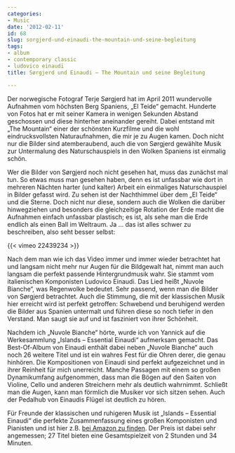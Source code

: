 ```yaml
---
categories:
- Music
date: '2012-02-11'
id: 68
slug: sorgjerd-und-einaudi-the-mountain-und-seine-begleitung
tags:
- album
- contemporary classic
- ludovico einaudi
title: Sørgjerd und Einaudi – The Mountain und seine Begleitung

---
```


Der norwegische Fotograf Terje Sørgjerd hat im April 2011 wundervolle Aufnahmen vom höchsten Berg Spaniens, „El Teide“ gemacht. Hunderte von Fotos hat er mit seiner Kamera in wenigen Sekunden Abstand geschossen und diese hinterher aneinander gereiht. Dabei entstand mit „The Mountain“ einer der schönsten Kurzfilme und die wohl eindrucksvollsten Naturaufnahmen, die mir je zu Augen kamen. Doch nicht nur die Bilder sind atemberaubend, auch die von Sørgjerd gewählte Musik zur Untermalung des Naturschauspiels in den Wolken Spaniens ist einmalig schön.

Wer die Bilder von Sørgjerd noch nicht gesehen hat, muss das zunächst mal tun. So etwas muss man gesehen haben, denn es ist unfassbar wie dort in mehreren Nächten harter (und kalter) Arbeit ein einmaliges Naturschauspiel in Bilder gefasst wird. Zu sehen ist der Nachthimmel über dem „El Teide“ und die Sterne. Doch nicht nur diese, sondern auch die Wolken die darüber hinwegziehen und besonders die gleichzeitige Rotation der Erde macht die Aufnahmen einfach unfassbar plastisch; es ist, als sehe man die Erde endlich als einen Ball im Weltraum. Ja … das ist alles schwer zu beschreiben, also seht besser selbst:

<!--more-->

{{< vimeo 22439234 >}}

Nach dem man wie ich das Video immer und immer wieder betrachtet hat und langsam nicht mehr nur Augen für die Bildgewalt hat, nimmt man auch langsam die perfekt passende Hintergrundmusik wahr. Sie stammt vom italienischen Komponisten Ludovico Einaudi. Das Lied heißt „Nuvole Bianche“, was Regenwolke bedeutet. Sehr passend, wenn man die Bilder von Sørgjerd betrachtet. Auch die Stimmung, die mit der klassischen Musik hier erreicht wird ist perfekt getroffen: Schwebend und beruhigend werden die Bilder aus Spanien untermalt und führen diese so noch tiefer in den Verstand. Man saugt sie auf und ist fasziniert von ihrer Schönheit.

Nachdem ich „Nuvole Bianche“ hörte, wurde ich von Yannick auf die Werkesammlung „Islands – Essential Einaudi“ aufmerksam gemacht. Das Best-Of-Album von Einaudi enthält dabei neben „Nuvole Bianche“ auch noch 26 weitere Titel und ist ein wahres Fest für die Ohren derer, die genau hinhören. Die Kompositionen von Einaudi sind perfekt aufgezeichnet und in ihrer Reinheit für mich unerreicht. Manche Passagen mit einem so großen Dynamikumfang aufgenommen, dass man die Bögen auf den Saiten von Violine, Cello und anderen Streichern mehr als deutlich wahrnimmt. Schließt man die Augen, kann man förmlich die Musiker vor sich sitzen sehen. Auch der Pedalhub von Einaudis Flügel ist deutlich zu hören.

Für Freunde der klassischen und ruhigeren Musik ist „Islands – Essential Einaudi“ die perfekte Zusammenfassung eines großen Komponisten und Pianisten und ist hier z.B. [bei Amazon zu finden](http://www.amazon.de/gp/product/B004YAS9M8/ "Islands – Essential Einaudi bei Amazon"). Der Preis ist dabei sehr angemessen; 27 Titel bieten eine Gesamtspielzeit von 2 Stunden und 34 Minuten.
